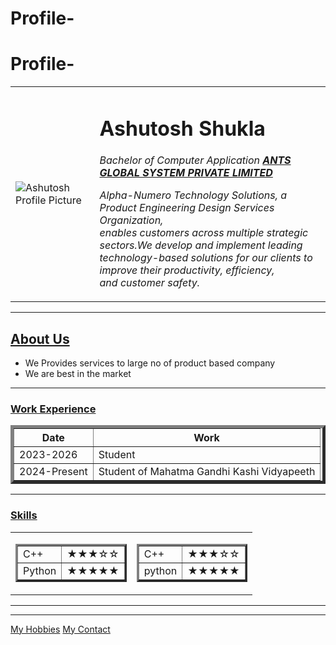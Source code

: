 # Profile-
# Profile-
<!DOCTYPE html>
<html lang="en" dir="ltr">
  <head>
    <meta charset="utf-8">
    <title>🌹 Ashutosh Shukla </title>
  </head>
  <body>
    <table cellspacing="20">
      <tr>
      <td><img src="https://scontent.fblr4-1.fna.fbcdn.net/v/t1.0-9/44513888_1946656772093205_7821965461330853888_n.jpg?_nc_cat=104&_nc_sid=09cbfe&_nc_ohc=uqQ_xgyAVroAX89BhE3&_nc_ht=scontent.fblr4-1.fna&oh=06d23d0058a61c42bc459946b80c89af&oe=5EAA2B0F" alt="Ashutosh Profile Picture"></td>
      <td><h1>Ashutosh Shukla</h1>
          <p><em>Bachelor of Computer Application <strong><a href="http://alpha-numero.tech/">ANTS GLOBAL SYSTEM PRIVATE LIMITED</a></strong></em></p>
          <p><em>Alpha-Numero Technology Solutions, a Product Engineering Design Services Organization,<br>enables customers across multiple strategic sectors.We develop and implement leading<br>technology-based solutions for our clients to improve their productivity, efficiency,</br> and customer safety.</em></p></td>
      </tr>
      </table>
    <hr>
    <h2><u>About Us</u></h2>
    <ul>
      <li>We Provides services to large no of product based company</li>
      <li>We are best in the market</li>
      </ul>
      <hr>
      <h3><u>Work Experience</u></h3>
        <table border="5">
          <thead>
            <tr>
              <th>Date</th>
              <th>Work</th>
              </tr>
          </thead>
          <tbody>
            <tr>
              <td>2023-2026</td>
              <td>Student </td>
              </tr>
              <tr>
                <td>2024-Present</td>
                <td> Student of Mahatma Gandhi Kashi Vidyapeeth </td>
          </tbody>
        </table>
        <hr>
        <h3><u>Skills</u></h3>
         <table>
           <tr>
             <td><Table border="3">
                 <tr>
                   <td>C++</td>
                   <td>★★★☆☆</td>
               </tr>
               <tr>
                   <td>Python</td>
                   <td>★★★★★</td>
               </tr>
               </table></td>
               <td><Table border="3">
                       <tr>
                         <td>C++</td>
                         <td>★★★☆☆</td>
                     </tr>
                     <tr>
                         <td>python</td>
                         <td>★★★★★</td>
                     </tr>
                     </table></td>
           </tr>
          </table>
          <hr>
      <hr size="3" noshade>
          <a href="HOBBIES.html">My Hobbies</a>
          <a href="Contact-me.html">My Contact</a>
    </body>
</html>

